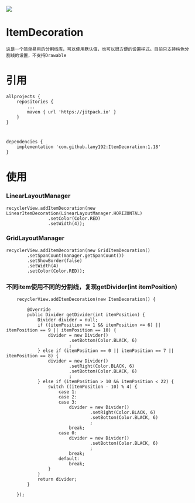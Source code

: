 [![](https://jitpack.io/v/lany192/ItemDecoration.svg)](https://jitpack.io/#lany192/ItemDecoration)

# ItemDecoration
    
    这是一个简单易用的分割线库，可以使用默认值，也可以很方便的设置样式。目前只支持纯色分割线的设置，不支持Drawable
    
# 引用
    allprojects {
        repositories {
            ...
            maven { url 'https://jitpack.io' }
        }
    }
#  
    dependencies {
        implementation 'com.github.lany192:ItemDecoration:1.18'
    }
 
# 使用
### LinearLayoutManager

    recyclerView.addItemDecoration(new LinearItemDecoration(LinearLayoutManager.HORIZONTAL)
                    .setColor(Color.RED)
                    .setWidth(4));
                    
### GridLayoutManager
    recyclerView.addItemDecoration(new GridItemDecoration()
            .setSpanCount(manager.getSpanCount())
            .setShowBorder(false)
            .setWidth(4)
            .setColor(Color.RED));

### 不同item使用不同的分割线，复现getDivider(int itemPosition)

        recyclerView.addItemDecoration(new ItemDecoration() {

            @Override
            public Divider getDivider(int itemPosition) {
                Divider divider = null;
                if ((itemPosition >= 1 && itemPosition <= 6) || itemPosition == 9 || itemPosition == 10) {
                    divider = new Divider()
                            .setBottom(Color.BLACK, 6)
                            ;
                } else if (itemPosition == 0 || itemPosition == 7 || itemPosition == 8) {
                    divider = new Divider()
                            .setRight(Color.BLACK, 6)
                            .setBottom(Color.BLACK, 6)
                            ;
                } else if (itemPosition > 10 && itemPosition < 22) {
                    switch ((itemPosition - 10) % 4) {
                        case 1:
                        case 2:
                        case 3:
                            divider = new Divider()
                                    .setRight(Color.BLACK, 6)
                                    .setBottom(Color.BLACK, 6)
                                    ;
                            break;
                        case 0:
                            divider = new Divider()
                                    .setBottom(Color.BLACK, 6)
                                    ;
                            break;
                        default:
                            break;
                    }
                }
                return divider;
            }

        });
